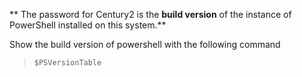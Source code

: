 ** The password for Century2 is the **build version** of the instance of PowerShell installed on this system.**

Show the build version of powershell with the following command
> `$PSVersionTable`